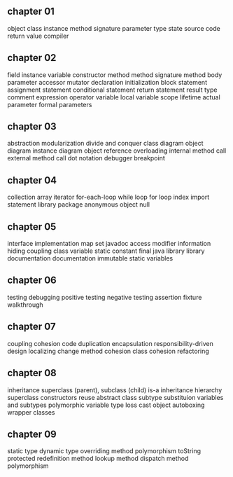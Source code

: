 chapter 01
------------------

object
class
instance
method
signature
parameter
type
state
source code
return value
compiler

chapter 02
------------------

field
instance variable
constructor
method
method signature
method body
parameter
accessor
mutator
declaration
initialization
block
statement
assignment statement
conditional statement
return statement
result type
comment
expression
operator
variable
local variable
scope
lifetime
actual parameter
formal parameters

chapter 03
------------------

abstraction
modularization
divide and conquer
class diagram
object diagram
instance diagram
object reference
overloading
internal method call
external method call
dot notation
debugger
breakpoint

chapter 04
------------------

collection
array
iterator
for-each-loop
while loop
for loop
index
import statement
library
package
anonymous object
null

chapter 05
------------------

interface
implementation
map
set
javadoc
access modifier
information hiding
coupling
class variable
static
constant
final
java library
library documentation
documentation
immutable
static variables

chapter 06
------------------

testing
debugging
positive testing
negative testing
assertion
fixture
walkthrough

chapter 07
------------------

coupling
cohesion
code duplication
encapsulation
responsibility-driven design
localizing change
method cohesion
class cohesion
refactoring

chapter 08
------------------

inheritance
superclass (parent),
subclass (child)
is-a
inheritance hierarchy
superclass constructors
reuse
abstract class
subtype
substituion
variables and subtypes
polymorphic variable
type loss
cast
object
autoboxing
wrapper classes

chapter 09
------------------

static type
dynamic type
overriding
method polymorphism
toString
protected
redefinition
method lookup
method dispatch
method polymorphism


